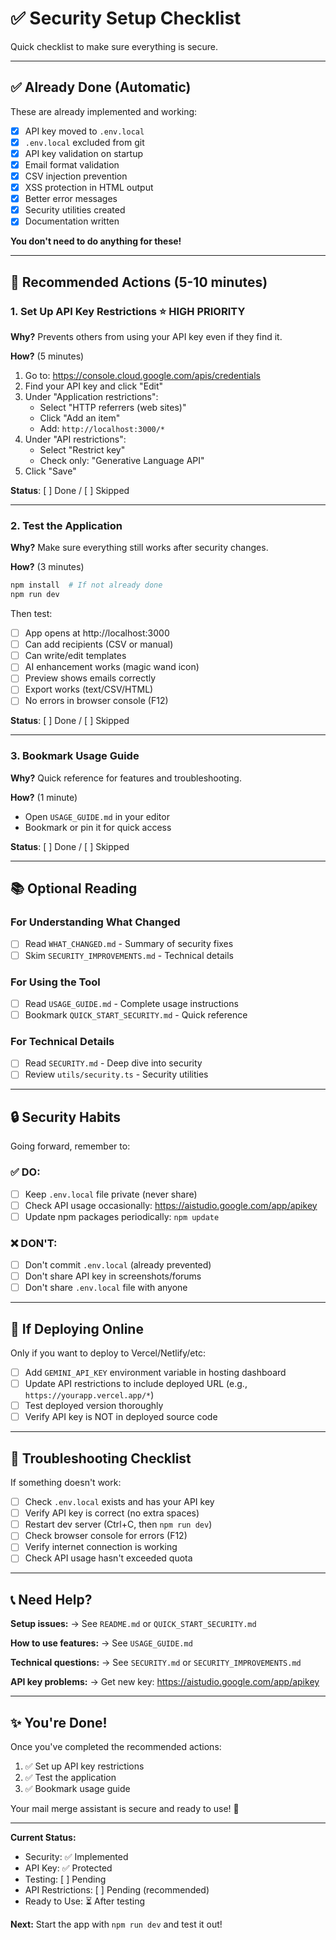 # ✅ Security Setup Checklist

Quick checklist to make sure everything is secure.

---

## ✅ Already Done (Automatic)

These are already implemented and working:

- [x] API key moved to `.env.local`
- [x] `.env.local` excluded from git
- [x] API key validation on startup
- [x] Email format validation
- [x] CSV injection prevention
- [x] XSS protection in HTML output
- [x] Better error messages
- [x] Security utilities created
- [x] Documentation written

**You don't need to do anything for these!**

---

## 🎯 Recommended Actions (5-10 minutes)

### 1. Set Up API Key Restrictions ⭐ HIGH PRIORITY

**Why?** Prevents others from using your API key even if they find it.

**How?** (5 minutes)
1. Go to: https://console.cloud.google.com/apis/credentials
2. Find your API key and click "Edit"
3. Under "Application restrictions":
   - Select "HTTP referrers (web sites)"
   - Click "Add an item"
   - Add: `http://localhost:3000/*`
4. Under "API restrictions":
   - Select "Restrict key"
   - Check only: "Generative Language API"
5. Click "Save"

**Status**: [ ] Done / [ ] Skipped

---

### 2. Test the Application

**Why?** Make sure everything still works after security changes.

**How?** (3 minutes)
```bash
npm install  # If not already done
npm run dev
```

Then test:
- [ ] App opens at http://localhost:3000
- [ ] Can add recipients (CSV or manual)
- [ ] Can write/edit templates
- [ ] AI enhancement works (magic wand icon)
- [ ] Preview shows emails correctly
- [ ] Export works (text/CSV/HTML)
- [ ] No errors in browser console (F12)

**Status**: [ ] Done / [ ] Skipped

---

### 3. Bookmark Usage Guide

**Why?** Quick reference for features and troubleshooting.

**How?** (1 minute)
- Open `USAGE_GUIDE.md` in your editor
- Bookmark or pin it for quick access

**Status**: [ ] Done / [ ] Skipped

---

## 📚 Optional Reading

### For Understanding What Changed
- [ ] Read `WHAT_CHANGED.md` - Summary of security fixes
- [ ] Skim `SECURITY_IMPROVEMENTS.md` - Technical details

### For Using the Tool
- [ ] Read `USAGE_GUIDE.md` - Complete usage instructions
- [ ] Bookmark `QUICK_START_SECURITY.md` - Quick reference

### For Technical Details
- [ ] Read `SECURITY.md` - Deep dive into security
- [ ] Review `utils/security.ts` - Security utilities

---

## 🔒 Security Habits

Going forward, remember to:

### ✅ DO:
- [ ] Keep `.env.local` file private (never share)
- [ ] Check API usage occasionally: https://aistudio.google.com/app/apikey
- [ ] Update npm packages periodically: `npm update`

### ❌ DON'T:
- [ ] Don't commit `.env.local` (already prevented)
- [ ] Don't share API key in screenshots/forums
- [ ] Don't share `.env.local` file with anyone

---

## 🚀 If Deploying Online

Only if you want to deploy to Vercel/Netlify/etc:

- [ ] Add `GEMINI_API_KEY` environment variable in hosting dashboard
- [ ] Update API restrictions to include deployed URL (e.g., `https://yourapp.vercel.app/*`)
- [ ] Test deployed version thoroughly
- [ ] Verify API key is NOT in deployed source code

---

## 🐛 Troubleshooting Checklist

If something doesn't work:

- [ ] Check `.env.local` exists and has your API key
- [ ] Verify API key is correct (no extra spaces)
- [ ] Restart dev server (Ctrl+C, then `npm run dev`)
- [ ] Check browser console for errors (F12)
- [ ] Verify internet connection is working
- [ ] Check API usage hasn't exceeded quota

---

## 📞 Need Help?

**Setup issues:**
→ See `README.md` or `QUICK_START_SECURITY.md`

**How to use features:**
→ See `USAGE_GUIDE.md`

**Technical questions:**
→ See `SECURITY.md` or `SECURITY_IMPROVEMENTS.md`

**API key problems:**
→ Get new key: https://aistudio.google.com/app/apikey

---

## ✨ You're Done!

Once you've completed the recommended actions:

1. ✅ Set up API key restrictions
2. ✅ Test the application
3. ✅ Bookmark usage guide

Your mail merge assistant is secure and ready to use! 🎉

---

**Current Status:**

- Security: ✅ Implemented
- API Key: ✅ Protected
- Testing: [ ] Pending
- API Restrictions: [ ] Pending (recommended)
- Ready to Use: ⏳ After testing

**Next:** Start the app with `npm run dev` and test it out!
